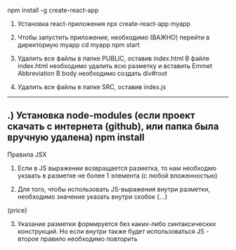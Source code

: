 npm install -g create-react-app  

1) Установка react-приложения 
npx create-react-app myapp

2) Чтобы запустить приложение, необходимо (ВАЖНО) перейти в директориую myapp
cd myapp
npm start

3) Удалить все файлы в папке PUBLIC, оставив index.html
В файле index.html необходимо удалить всю разметку и вставить Emmet Abbreviation
В body необходимо создать div#root

4) Удалить все файлы в папке SRC, оставив index.js
----------------------------
.) Установка node-modules (если проект скачать с интернета (github), или папка была вручную удалена)
npm install
--------------------------------
Правила JSX 
1) Если в JS выражении возвращается разметка, то нам необходмо укзаать в разметке не более 
1 элемента (с любой вложенностью)

2) Для того, чтобы использовать JS-выражения внутри разметки, необходимо значение указать внутри скобок {...}
<p id={elem_id}>{price}</p>

3) Указание разметки формируется без каких-либо синтаксических конструкций. 
Но если внутри также будет использоваться JS - второе правило необходимо повторить
